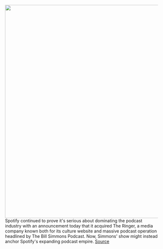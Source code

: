<img src='https://cdn.vox-cdn.com/thumbor/0JFA6hGBybFM6ZDA4N8PiXNXH_4=/0x0:2040x1360/1200x800/filters:focal(857x517:1183x843)/cdn.vox-cdn.com/uploads/chorus_image/image/66257719/acastro_180213_1777_0003.0.jpg' width='700px' /><br/>
Spotify continued to prove it's serious about dominating the podcast industry with an announcement today that it acquired The Ringer, a media company known both for its culture website and massive podcast operation headlined by The Bill Simmons Podcast. Now, Simmons' show might instead anchor Spotify's expanding podcast empire.
<a href='https://www.theverge.com/2020/2/5/21124201/bill-simmons-the-ringer-spotify-acquistion-podcast-purchase'> Source <a/>